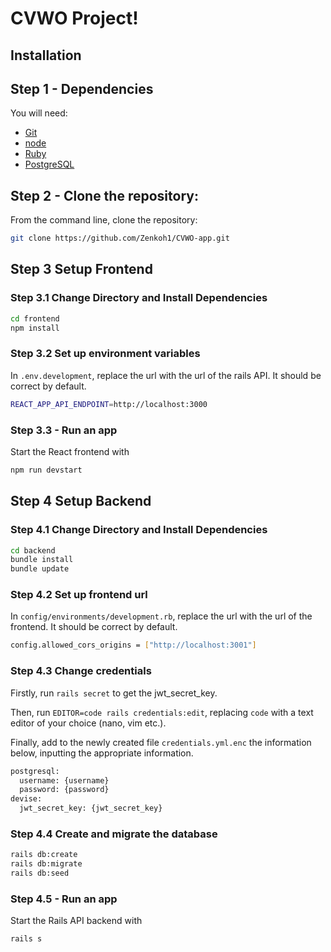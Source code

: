# CVWO Project!

## Installation
## Step 1 - Dependencies

You will need:

* [Git](http://git-scm.com/downloads)
* [node](https://nodejs.org/)
* [Ruby](https://rubyinstaller.org/)
* [PostgreSQL](https://www.postgresql.org/download/)

## Step 2 - Clone the repository:

From the command line, clone the repository:

```sh
git clone https://github.com/Zenkoh1/CVWO-app.git
```

## Step 3 Setup Frontend
### Step 3.1 Change Directory and Install Dependencies

```sh
cd frontend
npm install
```

### Step 3.2 Set up environment variables

In `.env.development`, replace the url with the url of the rails API. It should be correct by default.

```sh
REACT_APP_API_ENDPOINT=http://localhost:3000
```

### Step 3.3 - Run an app

Start the React frontend with 

```sh
npm run devstart
```

## Step 4 Setup Backend
### Step 4.1 Change Directory and Install Dependencies

```sh
cd backend
bundle install
bundle update
```

### Step 4.2 Set up frontend url

In `config/environments/development.rb`, replace the url with the url of the frontend. It should be correct by default.

```sh
config.allowed_cors_origins = ["http://localhost:3001"]
```

### Step 4.3 Change credentials
Firstly, run `rails secret` to get the jwt_secret_key.

Then, run `EDITOR=code rails credentials:edit`, replacing `code` with a text editor of your choice (nano, vim etc.).

Finally, add to the newly created file `credentials.yml.enc` the information below, inputting the appropriate information.

```sh
postgresql:
  username: {username}
  password: {password}
devise:
  jwt_secret_key: {jwt_secret_key}
```

### Step 4.4 Create and migrate the database

```sh
rails db:create
rails db:migrate
rails db:seed
```

### Step 4.5 - Run an app

Start the Rails API backend with 

```sh
rails s
```